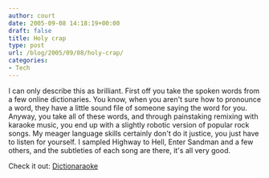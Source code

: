 ```yaml
---
author: court
date: 2005-09-08 14:18:19+00:00
draft: false
title: Holy crap
type: post
url: /blog/2005/09/08/holy-crap/
categories:
- Tech
---
```


I can only describe this as brilliant.  First off you take the spoken words from a few online dictionaries.  You know, when you aren't sure how to pronounce a word, they have a little sound file of someone saying the word for you.  Anyway, you take all of these words, and through painstaking remixing with karaoke music, you end up with a slightly robotic version of popular rock songs.  My meager language skills certainly don't do it justice, you just have to listen for yourself.  I sampled Highway to Hell, Enter Sandman and a few others, and the subtleties of each song are there, it's all very good.

Check it out:   [Dictionaraoke](http://www.dictionaraoke.org/)
